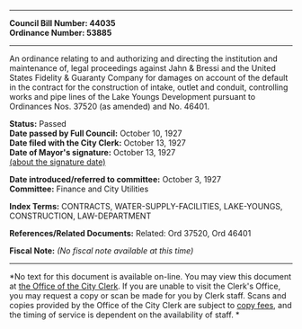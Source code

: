 * * * * *  
  
**Council Bill Number: [](#h0)[](#h2)44035**   
**Ordinance Number: 53885**  
  
* * * * *  
  
An ordinance relating to and authorizing and directing the institution and maintenance of, legal proceedings against Jahn & Bressi and the United States Fidelity & Guaranty Company for damages on account of the default in the contract for the construction of intake, outlet and conduit, controlling works and pipe lines of the Lake Youngs Development pursuant to Ordinances Nos. 37520 (as amended) and No. 46401.  
  
**Status:** Passed   
**Date passed by Full Council:** October 10, 1927   
**Date filed with the City Clerk:** October 13, 1927   
**Date of Mayor's signature:** October 13, 1927   
[(about the signature date)](/~public/approvaldate.htm)   
  
  
**Date introduced/referred to committee:** October 3, 1927   
**Committee:** Finance and City Utilities   
  
**Index Terms:** CONTRACTS, WATER-SUPPLY-FACILITIES, LAKE-YOUNGS, CONSTRUCTION, LAW-DEPARTMENT  
  
**References/Related Documents:** Related: Ord 37520, Ord 46401  
  
**Fiscal Note:** *(No fiscal note available at this time)*  
  
* * * * *  
  
*No text for this document is available on-line. You may view this document at [the Office of the City Clerk](http://www.seattle.gov/leg/clerk/contactUs.htm). If you are unable to visit the Clerk's Office, you may request a copy or scan be made for you by Clerk staff. Scans and copies provided by the Office of the City Clerk are subject to [copy fees](http://clerk.seattle.gov/~public/clerkfees.htm), and the timing of service is dependent on the availability of staff. *  
  
  
